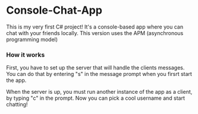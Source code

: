 # Console-Chat-App
This is my very first C# project! It's a console-based app where you can chat with your friends locally. This version uses the APM (asynchronous programming model)

### How it works

First, you have to set up the server that will handle the clients messages. 
You can do that by entering "s" in the message prompt when you firsrt start the app.

When the server is up, you must run another instance of the app as a client, by typing "c" in the prompt. Now you can pick a cool username and start chatting!

